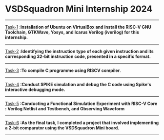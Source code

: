 # **VSDSquadron Mini Internship 2024**    
 
<hr>  

<a href="https://github.com/KeerthiPatil/VSDSQUADRON_MINI_INTERNSHIP/blob/521f141724596c3a0b9e766b10dd59874f90fe80/TASK-1.md">Task-1</a> 
:**Installation of Ubuntu on VirtualBox and install the RISC-V GNU Toolchain, GTKWave, Yosys, and Icarus Verilog (iverilog) for this internship.**  

<hr>

<a href="https://github.com/KeerthiPatil/VSDSQUADRON_MINI_INTERNSHIP/blob/40679a97b09bacd517e1d2e32b1cc0f32c3e63c4/TASK-2.md">Task-2</a>
:**Identifying the instruction type of each given instruction and its corresponding 32-bit instruction code, presented in a specific format.**
<hr>  

<a href="https://github.com/KeerthiPatil/VSDSQUADRON_MINI_INTERNSHIP/blob/e541708335b8ba1aa7e9ccaf0f2d2e5720d6eb25/TASK-3.md">Task-3</a>
**:To compile C programme using RISCV compiler**.
<hr>  

<a href="https://github.com/KeerthiPatil/VSDSQUADRON_MINI_INTERNSHIP/blob/013d3afb9cf6bb129c51351145294a6a20d56b6d/TASK-4.md">Task-4</a>
**:Conduct SPIKE simulation and debug the C code using Spike's interactive debugging mode.**  
<hr>  

<a href="TASK-5.md">Task-5</a> **:Conducting a Functional Simulation Experiment with RISC-V Core : Verilog Netlist and Testbench, and Observing Waveform**
<hr>     

<a href="https://github.com/KeerthiPatil/VSDSQUADRON_MINI_INTERNSHIP/blob/969add0dd9c9431881567f18c6bd7d800c6be00f/TASK-6.md">Task-6</a> **:As the final task, I completed a project that involved implementing a 2-bit comparator using the VSDSquadron Mini board.**  

<hr>
